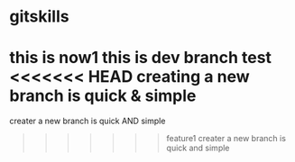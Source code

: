 # gitskills
this is now1
this is dev branch test
<<<<<<< HEAD
creating a new branch is quick & simple
=======
creater a new branch is quick AND simple
>>>>>>> feature1
creater a new branch is quick and simple